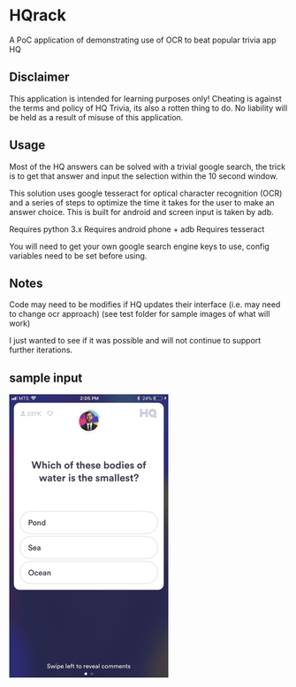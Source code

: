 # HQrack
A PoC application of demonstrating use of OCR to beat popular trivia app HQ

## Disclaimer
This application is intended for learning purposes only! Cheating is against the terms and policy of HQ Trivia, its also a rotten thing to do. No liability will be held as a result of misuse of this application. 

## Usage
Most of the HQ answers can be solved with a trivial google search, the trick is to get that answer and input the selection within the 10 second window.

This solution uses google tesseract for optical character recognition (OCR) and a series of steps to optimize the time it takes for the user to make an answer choice. This is built for android and screen input is taken by adb.  

Requires python 3.x 
Requires android phone + adb
Requires tesseract 

You will need to get your own google search engine keys to use, config variables need to be set before using.


## Notes

Code may need to be modifies if HQ updates their interface (i.e. may need to change ocr approach) (see test folder for sample images of what will work)

I just wanted to see if it was possible and will not continue to support further iterations. 

## sample input

<img src="https://raw.githubusercontent.com/BurntCereal/HQrack/master/test/hq1.jpg" width="288" height="512">
